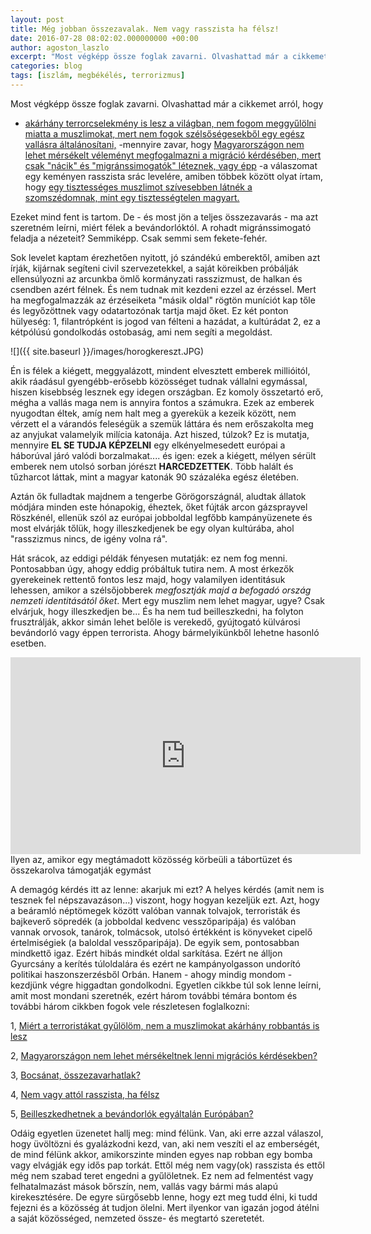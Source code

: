```yaml
---
layout: post
title: Még jobban összezavalak. Nem vagy rasszista ha félsz!
date: 2016-07-28 08:02:02.000000000 +00:00
author: agoston_laszlo
excerpt: "Most végképp össze foglak zavarni. Olvashattad már a cikkemet arról, hogy akárhány terrorcselekmény is lesz a világban, nem fogom meggyűlölni miatta a muszlimokat, mert nem fogok szélsőségesekből egy egész vallásra általánosítani."
categories: blog
tags: [iszlám, megbékélés, terrorizmus]
---
```

Most végképp össze foglak zavarni. Olvashattad már a cikkemet arról, hogy
- [akárhány terrorcselekmény is lesz a világban, nem fogom meggyűlölni miatta a muszlimokat, mert nem fogok szélsőségesekből egy egész vallásra általánosítani,](http://agostonlaszlo.hu/hu/blog/57-fogom-e-vegre-gyulolni-a-muzulmanokat-ha-robbantas-lesz-az-eb-n)
-mennyire zavar, hogy [Magyarországon nem lehet mérsékelt véleményt megfogalmazni a migráció kérdésében, mert csak "nácik" és "migránssimogatók" léteznek, vagy épp](http://agostonlaszlo.hu/hu/blog/70-nem-vagyok-hulye-attol-meg-hogy-nem-kiabalok)
-a válaszomat egy keményen rasszista srác levelére, amiben többek között olyat írtam, hogy [egy tisztességes muszlimot szívesebben látnék a szomszédomnak, mint egy tisztességtelen magyart.](ttp://agostonlaszlo.hu/hu/blog/72-bocsanat-megzavarhatlak-a-gyuloletben-egy-pillanatra)

Ezeket mind fent is tartom. De - és most jön a teljes összezavarás - ma azt szeretném leírni, miért félek a bevándorlóktól. A rohadt migránssimogató feladja a nézeteit? Semmiképp. Csak semmi sem fekete-fehér.


Sok levelet kaptam érezhetően nyitott, jó szándékú emberektől, amiben azt írják, kijárnak segíteni civil szervezetekkel, a saját köreikben próbálják ellensúlyozni az arcunkba ömlő kormányzati rasszizmust, de halkan és csendben azért félnek. És nem tudnak mit kezdeni ezzel az érzéssel. Mert ha megfogalmazzák az érzéseiketa "másik oldal" rögtön muníciót kap tőle és legyőzöttnek vagy odatartozónak tartja majd őket. Ez két ponton hülyeség:
1, filantrópként is jogod van félteni a hazádat, a kultúrádat
2, ez a kétpólúsú gondolkodás ostobaság, ami nem segíti a megoldást.

![]({{ site.baseurl }}/images/horogkereszt.JPG)

Én is félek a kiégett, meggyalázott, mindent elvesztett emberek millióitól, akik ráadásul gyengébb-erősebb közösséget tudnak vállalni egymással, hiszen kisebbség lesznek egy idegen országban. Ez komoly összetartó erő, mégha a vallás maga nem is annyira fontos a számukra. Ezek az emberek nyugodtan éltek, amíg nem halt meg a gyerekük a kezeik között, nem vérzett el a várandós feleségük a szemük láttára és nem erőszakolta meg az anyjukat valamelyik milícia katonája. Azt hiszed, túlzok? Ez is mutatja, mennyire **EL SE TUDJA KÉPZELNI** egy elkényelmesedett európai a háborúval járó valódi borzalmakat.... és igen: ezek a kiégett, mélyen sérült emberek nem utolsó sorban jórészt **HARCEDZETTEK**. Több halált és tűzharcot láttak, mint a magyar katonák 90 százaléka egész életében.

Aztán ők fulladtak majdnem a tengerbe Görögországnál, aludtak állatok módjára minden este hónapokig, éheztek, őket fújták arcon gázsprayvel Röszkénél, ellenük szól az európai jobboldal legfőbb kampányüzenete és most elvárják tőlük, hogy illeszkedjenek be egy olyan kultúrába, ahol "rasszizmus nincs, de igény volna rá".

Hát srácok, az eddigi példák fényesen mutatják: ez nem fog menni. Pontosabban úgy, ahogy eddig próbáltuk tutira nem. A most érkezők gyerekeinek rettentő fontos lesz majd, hogy valamilyen identitásuk lehessen, amikor a szélsőjobberek <em>megfosztják majd a befogadó ország nemzeti identitásától őket</em>. Mert egy muszlim nem lehet magyar, ugye? Csak elvárjuk, hogy illeszkedjen be... És ha nem tud beilleszkedni, ha folyton frusztrálják, akkor simán lehet belőle is verekedő, gyújtogató külvárosi bevándorló vagy éppen terrorista. Ahogy bármelyikünkből lehetne hasonló esetben.

<iframe src="https://www.facebook.com/plugins/video.php?href=https%3A%2F%2Fwww.facebook.com%2Fagostonlaszloartist%2Fvideos%2F846379155466184%2F&show_text=0&width=560" width="560" height="315" style="border:none;overflow:hidden" scrolling="no" frameborder="0" allowTransparency="true" allowFullScreen="true"></iframe>
Ilyen az, amikor egy megtámadott közösség körbeüli a tábortüzet és összekarolva támogatják egymást


A demagóg kérdés itt az lenne: akarjuk mi ezt? A helyes kérdés (amit nem is tesznek fel népszavazáson...) viszont, hogy hogyan kezeljük ezt. Azt, hogy a beáramló néptömegek között valóban vannak tolvajok, terroristák és bajkeverő söpredék (a jobboldal kedvenc vesszőparipája) és valóban vannak orvosok, tanárok, tolmácsok, utolsó értékként is könyveket cipelő értelmiségiek (a baloldal vesszőparipája). De egyik sem, pontosabban mindkettő igaz. Ezért hibás mindkét oldal sarkítása. Ezért ne álljon Gyurcsány a kerítés túloldalára és ezért ne kampányolgasson undorító politikai haszonszerzésből Orbán. Hanem - ahogy mindig mondom - kezdjünk végre higgadtan gondolkodni.
Egyetlen cikkbe túl sok lenne leírni, amit most mondani szeretnék, ezért három további témára bontom és további három cikkben fogok vele részletesen foglalkozni:

1, [Miért a terroristákat gyűlölöm, nem a muszlimokat akárhány robbantás is lesz](http://agostonlaszlo.hu/hu/blog/57-fogom-e-vegre-gyulolni-a-muzulmanokat-ha-robbantas-lesz-az-eb-n)

2, [Magyarországon nem lehet mérsékeltnek lenni migrációs kérdésekben?](http://agostonlaszlo.hu/hu/blog/70-nem-vagyok-hulye-attol-meg-hogy-nem-kiabalok)

3, [Bocsánat, összezavarhatlak?](http://agostonlaszlo.hu/hu/blog/72-bocsanat-megzavarhatlak-a-gyuloletben-egy-pillanatra)

4, [Nem vagy attól rasszista, ha félsz](http://agostonlaszlo.hu/hu/blog/73-meg-jobban-osszezavarlak-nem-vagy-rasszista-ha-felsz)

5, [Beilleszkedhetnek a bevándorlók egyáltalán Európában?](http://agostonlaszlo.hu/hu/blog/74-beilleszkedhetnek-egyaltalan-a-bevandorlok-europaban)

Odáig egyetlen üzenetet hallj meg: mind félünk. Van, aki erre azzal válaszol, hogy üvöltözni és gyalázkodni kezd, van, aki nem veszíti el az emberségét, de mind félünk akkor, amikorszinte minden egyes nap robban egy bomba vagy elvágják egy idős pap torkát. Ettől még nem vagy(ok) rasszista és ettől még nem szabad teret engedni a gyűlöletnek. Ez nem ad felmentést vagy felhatalmazást mások bőrszín, nem, vallás vagy bármi más alapú kirekesztésére. De egyre sürgősebb lenne, hogy ezt meg tudd élni, ki tudd fejezni és a közösség át tudjon ölelni. Mert ilyenkor van igazán jogod átélni a saját közösséged, nemzeted össze- és megtartó szeretetét.
